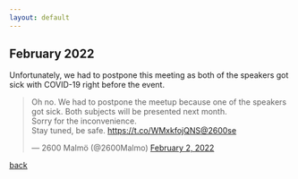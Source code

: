 ```yaml
---
layout: default
---
```


## February 2022

Unfortunately, we had to postpone this meeting as both of the speakers got sick with COVID-19 right before the event.

<blockquote class="twitter-tweet"><p lang="en" dir="ltr">Oh no. We had to postpone the meetup because one of the speakers got sick. Both subjects will be presented next month. <br>Sorry for the inconvenience. <br>Stay tuned, be safe. <a href="https://t.co/WMxkfojQNS">https://t.co/WMxkfojQNS</a><a href="https://twitter.com/2600se?ref_src=twsrc%5Etfw">@2600se</a></p>&mdash; 2600 Malmö (@2600Malmo) <a href="https://twitter.com/2600Malmo/status/1488923162498805762?ref_src=twsrc%5Etfw">February 2, 2022</a></blockquote> <script async src="https://platform.twitter.com/widgets.js" charset="utf-8"></script>


[back](/)
